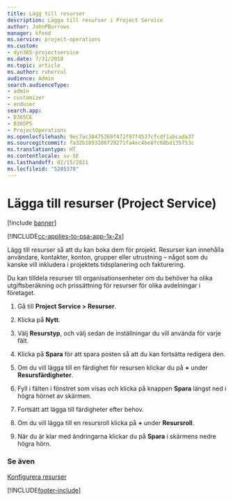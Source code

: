 ```yaml
---
title: Lägg till resurser
description: Lägga till resurser i Project Service
author: JohnPBurrows
manager: kfend
ms.service: project-operations
ms.custom:
- dyn365-projectservice
ms.date: 7/31/2018
ms.topic: article
ms.author: ruhercul
audience: Admin
search.audienceType:
- admin
- customizer
- enduser
search.app:
- D365CE
- D365PS
- ProjectOperations
ms.openlocfilehash: 9ec7ac38475269f472f97f4537cfcdf1abcada37
ms.sourcegitcommit: fa32b1893286f20271fa4ec4be8fc68bd135f53c
ms.translationtype: HT
ms.contentlocale: sv-SE
ms.lasthandoff: 02/15/2021
ms.locfileid: "5285370"
---
```

# <a name="add-resources-project-service"></a>Lägga till resurser (Project Service)

[!include [banner](../includes/psa-now-project-operations.md)]

[!INCLUDE[cc-applies-to-psa-app-1x-2x](../includes/cc-applies-to-psa-app-1x-2x.md)]

Lägg till resurser så att du kan boka dem för projekt. Resurser kan innehålla användare, kontakter, konton, grupper eller utrustning – något som du kanske vill inkludera i projektets tidsplanering och fakturering.  
  
Du kan tilldela resurser till organisationsenheter om du behöver ha olika utgiftsberäkning och prissättning för resurser för olika avdelningar i företaget.  
  
1.  Gå till **Project Service > Resurser**.  
  
2.  Klicka på **Nytt**.  
  
3.  Välj **Resurstyp**, och välj sedan de inställningar du vill använda för varje fält.  
  
4.  Klicka på **Spara** för att spara posten så att du kan fortsätta redigera den.  
  
5.  Om du vill lägga till en färdighet för resursen klickar du på **+** under **Resursfärdigheter**.  
  
6.  Fyll i fälten i fönstret som visas och klicka på knappen **Spara** längst ned i högra hörnet av skärmen.  
  
7.  Fortsätt att lägga till färdigheter efter behov.  
  
8.  Om du vill lägga till en resursroll klicka på **+** under **Resursroll**.  
  
9. När du är klar med ändringarna klickar du på **Spara** i skärmens nedre högra hörn.  
  
### <a name="see-also"></a>Se även  
 [Konfigurera resurser](../psa/set-up-resources.md)


[!INCLUDE[footer-include](../includes/footer-banner.md)]